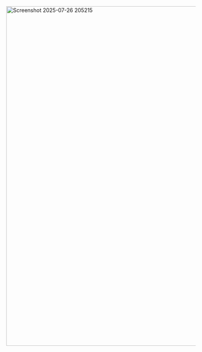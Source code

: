<img width="1500" height="900" alt="Screenshot 2025-07-26 205215" src="https://github.com/user-attachments/assets/c361c1d8-c172-4db9-9f0f-682321600895" />

